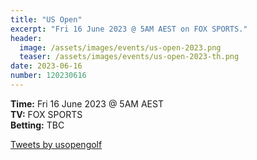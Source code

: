 ```yaml
---
title: "US Open"
excerpt: "Fri 16 June 2023 @ 5AM AEST on FOX SPORTS."
header:
  image: /assets/images/events/us-open-2023.png
  teaser: /assets/images/events/us-open-2023-th.png
date: 2023-06-16
number: 120230616
---
```


**Time:** Fri 16 June 2023 @ 5AM AEST   
**TV:** FOX SPORTS       
**Betting:** TBC

<a class="twitter-timeline" href="https://twitter.com/usopengolf?ref_src=twsrc%5Etfw">Tweets by usopengolf</a> <script async src="https://platform.twitter.com/widgets.js" charset="utf-8"></script>